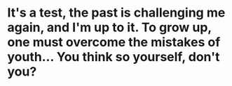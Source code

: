 # It's a test, the past is challenging me again, and I'm up to it. To grow up, one must overcome the mistakes of youth... You think so yourself, don't you?
